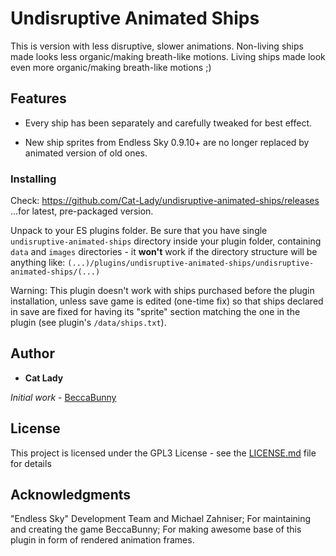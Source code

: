 # Undisruptive Animated Ships

This is version with less disruptive, slower animations. Non-living ships made looks less organic/making breath-like motions. Living ships made look even more organic/making breath-like motions ;)





## Features
- Every ship has been separately and carefully tweaked for best effect.

- New ship sprites from Endless Sky 0.9.10+ are no longer replaced by animated version of old ones.



### Installing

Check:
https://github.com/Cat-Lady/undisruptive-animated-ships/releases
...for latest, pre-packaged version.

Unpack to your ES plugins folder. Be sure that you have single ``undisruptive-animated-ships`` directory inside your plugin folder, containing ``data`` and ``images`` directories - it **won't** work if the directory structure will be anything like:
```(...)/plugins/undisruptive-animated-ships/undisruptive-animated-ships/(...)```

Warning:
This plugin doesn't work with ships purchased before the plugin installation, unless save game is edited (one-time fix) so that ships declared in save are fixed for having its "sprite" section matching the one in the plugin (see plugin's ```/data/ships.txt```).

## Author

* **Cat Lady**

*Initial work* - [BeccaBunny](https://github.com/beccabunny/Animated-ships)


## License

This project is licensed under the GPL3 License - see the [LICENSE.md](LICENSE.md) file for details

## Acknowledgments

"Endless Sky" Development Team and Michael Zahniser; For maintaining and creating the game
BeccaBunny; For making awesome base of this plugin in form of rendered animation frames.

